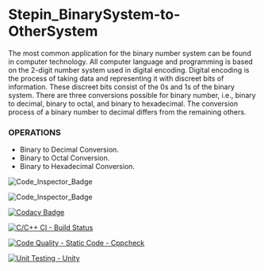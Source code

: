 # Stepin_BinarySystem-to-OtherSystem

The most common application for the binary number system can be found in computer technology. All computer language and programming is based on the 2-digit number system used in digital encoding. Digital encoding is the process of taking data and representing it with discreet bits of information. These discreet bits consist of the 0s and 1s of the binary system.
There are three conversions possible for binary number, i.e., binary to decimal, binary to octal, and binary to hexadecimal. The conversion process of a binary number to decimal differs from the remaining others.

### OPERATIONS

-  Binary to Decimal Conversion.
-  Binary to Octal Conversion.
-  Binary to Hexadecimal Conversion.

![Code_Inspector_Badge](https://www.code-inspector.com/project/27714/score/svg)

![Code_Inspector_Badge](https://www.code-inspector.com/project/27714/status/svg)

[![Codacy Badge](https://app.codacy.com/project/badge/Grade/5f6bdec695cc4db286091de998a5c2e7)](https://www.codacy.com/gh/GudimetlaSaiSatish/Stepin_BinarySystem-to-OtherSystem/dashboard?utm_source=github.com&amp;utm_medium=referral&amp;utm_content=GudimetlaSaiSatish/Stepin_BinarySystem-to-OtherSystem&amp;utm_campaign=Badge_Grade)

[![C/C++ CI - Build Status](https://github.com/GudimetlaSaiSatish/Stepin_BinarySystem-to-OtherSystem/actions/workflows/c-build.yml/badge.svg)](https://github.com/GudimetlaSaiSatish/Stepin_BinarySystem-to-OtherSystem/actions/workflows/c-build.yml)

[![Code Quality - Static Code - Cppcheck](https://github.com/GudimetlaSaiSatish/Stepin_BinarySystem-to-OtherSystem/actions/workflows/cppcheck.yml/badge.svg)](https://github.com/GudimetlaSaiSatish/Stepin_BinarySystem-to-OtherSystem/actions/workflows/cppcheck.yml)

[![Unit Testing - Unity](https://github.com/GudimetlaSaiSatish/Stepin_BinarySystem-to-OtherSystem/actions/workflows/unity.yml/badge.svg)](https://github.com/GudimetlaSaiSatish/Stepin_BinarySystem-to-OtherSystem/actions/workflows/unity.yml)
